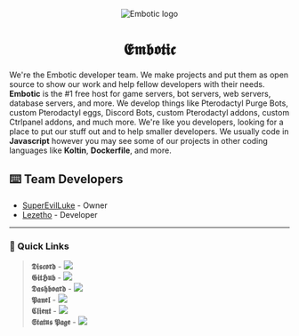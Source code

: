 
<p align="center">
  <img src="https://cdn.discordapp.com/icons/852220533499494411/a_42fe7b380932f46e769a8c648cc0a975.gif" alt="Embotic logo">
</p>
<p align="center">
  <h1 align="center">𝕰𝖒𝖇𝖔𝖙𝖎𝖈</h1>
</p>

We're the Embotic developer team. We make projects and put them as open source to show our work and help fellow developers with their needs. **Embotic** is the #1 free host for game servers, bot servers, web servers, database servers, and more. We develop things like Pterodactyl Purge Bots, custom Pterodactyl eggs, Discord Bots, custom Pterodactyl addons, custom Ctrlpanel addons, and much more. We're like you developers, looking for a place to put our stuff out and to help smaller developers. We usually code in **Javascript** however you may see some of our projects in other coding languages like **Koltin**, **Dockerfile**, and more.

## ⌨️ Team Developers
- [SuperEvilLuke](https://github.com/SuperEvilLuke) - Owner
- [Lezetho](https://github.com/lezetho) - Developer

---
### 📌 Quick Links
> **𝕯𝖎𝖘𝖈𝖔𝖗𝖉** - [![](https://dcbadge.limes.pink/api/server/embotic)](https://discord.gg/embotic) <br>
> **𝕲𝖎𝖙𝕳𝖚𝖇** - [![](https://img.shields.io/badge/github-%23121011.svg?style=for-the-badge&logo=github&logoColor=white)](https://github.com/embotic-xyz) <br>
> **𝕯𝖆𝖘𝖍𝖇𝖔𝖆𝖗𝖉** - [![](https://img.shields.io/website?url=https%3A%2F%2Fdash.embotic.xyz)](https://dash.embotic.xyz) <br>
> **𝕻𝖆𝖓𝖊𝖑** - [![](https://img.shields.io/website?url=https%3A%2F%2Fpanel.embotic.xyz)](https://panel.embotic.xyz) <br>
> **𝕮𝖑𝖎𝖊𝖓𝖙** - [![](https://img.shields.io/website?url=https%3A%2F%2Fclient.embotic.xyz)](https://client.embotic.xyz) <br>
> **𝕾𝖙𝖆𝖙𝖚𝖘 𝕻𝖆𝖌𝖊** - [![](https://img.shields.io/website?url=https%3A%2F%2Fstatus.embotic.xyz)](https://status.embotic.xyz)

